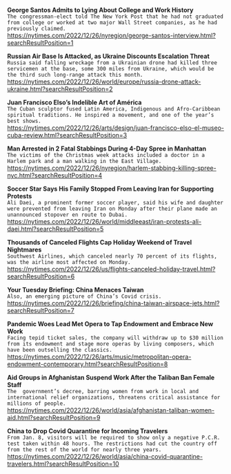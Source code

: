 **George Santos Admits to Lying About College and Work History**\
`The congressman-elect told The New York Post that he had not graduated from college or worked at two major Wall Street companies, as he had previously claimed.`\
https://nytimes.com/2022/12/26/nyregion/george-santos-interview.html?searchResultPosition=1

**Russian Air Base Is Attacked, as Ukraine Discounts Escalation Threat**\
`Russia said falling wreckage from a Ukrainian drone had killed three servicemen at the base, some 300 miles from Ukraine, which would be the third such long-range attack this month.`\
https://nytimes.com/2022/12/26/world/europe/russia-drone-attack-ukraine.html?searchResultPosition=2

**Juan Francisco Elso’s Indelible Art of América**\
`The Cuban sculptor fused Latin America, Indigenous and Afro-Caribbean spiritual traditions. He inspired a movement, and one of the year’s best shows.`\
https://nytimes.com/2022/12/26/arts/design/juan-francisco-elso-el-museo-cuba-review.html?searchResultPosition=3

**Man Arrested in 2 Fatal Stabbings During 4-Day Spree in Manhattan**\
`The victims of the Christmas week attacks included a doctor in a Harlem park and a man walking in the East Village.`\
https://nytimes.com/2022/12/26/nyregion/harlem-stabbing-killing-spree-nyc.html?searchResultPosition=4

**Soccer Star Says His Family Stopped From Leaving Iran for Supporting Protests**\
`Ali Daei, a prominent former soccer player, said his wife and daughter were prevented from leaving Iran on Monday after their plane made an unannounced stopover en route to Dubai.`\
https://nytimes.com/2022/12/26/world/middleeast/iran-protests-ali-daei.html?searchResultPosition=5

**Thousands of Canceled Flights Cap Holiday Weekend of Travel Nightmares**\
`Southwest Airlines, which canceled nearly 70 percent of its flights, was the airline most affected on Monday.`\
https://nytimes.com/2022/12/26/us/flights-canceled-holiday-travel.html?searchResultPosition=6

**Your Tuesday Briefing: China Menaces Taiwan**\
`Also, an emerging picture of China’s Covid crisis.`\
https://nytimes.com/2022/12/26/briefing/china-taiwan-airspace-jets.html?searchResultPosition=7

**Pandemic Woes Lead Met Opera to Tap Endowment and Embrace New Work**\
`Facing tepid ticket sales, the company will withdraw up to $30 million from its endowment and stage more operas by living composers, which have been outselling the classics.`\
https://nytimes.com/2022/12/26/arts/music/metropolitan-opera-endowment-contemporary.html?searchResultPosition=8

**Aid Groups in Afghanistan Suspend Work After the Taliban Ban Female Staff**\
`The  government’s decree, barring women from work in local and international relief organizations, threatens critical assistance for millions of people.`\
https://nytimes.com/2022/12/26/world/asia/afghanistan-taliban-women-aid.html?searchResultPosition=9

**China to Drop Covid Quarantine for Incoming Travelers**\
`From Jan. 8, visitors will be required to show only a negative P.C.R. test taken within 48 hours. The restrictions had cut the country off from the rest of the world for nearly three years.`\
https://nytimes.com/2022/12/26/world/asia/china-covid-quarantine-travelers.html?searchResultPosition=10

